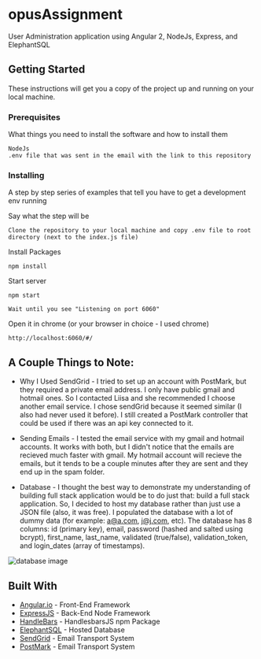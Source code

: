 # opusAssignment

User Administration application using Angular 2, NodeJs, Express, and ElephantSQL

## Getting Started

These instructions will get you a copy of the project up and running on your local machine.

### Prerequisites

What things you need to install the software and how to install them

```
NodeJs
.env file that was sent in the email with the link to this repository
```

### Installing

A step by step series of examples that tell you have to get a development env running

Say what the step will be

```
Clone the repository to your local machine and copy .env file to root directory (next to the index.js file)
```

Install Packages

```
npm install
```

Start server

```
npm start 

Wait until you see "Listening on port 6060"
```

Open it in chrome (or your browser in choice - I used chrome)

```
http://localhost:6060/#/
```

## A Couple Things to Note:

* Why I Used SendGrid - I tried to set up an account with PostMark, but they required a private email address. I only have public gmail and hotmail ones. So I contacted Liisa and she recommended I choose another email service. I chose sendGrid because it seemed similar (I also had never used it before). I still created a PostMark controller that could be used if there was an api key connected to it.

* Sending Emails - I tested the email service with my gmail and hotmail accounts. It works with both, but I didn't notice that the emails are recieved much faster with gmail. My hotmail account will recieve the emails, but it tends to be a couple minutes after they are sent and they end up in the spam folder. 

* Database - I thought the best way to demonstrate my understanding of building full stack application would be to do just that: build a full stack application. So, I decided to host my database rather than just use a JSON file (also, it was free). I populated the database with a lot of dummy data (for example: a@a.com, j@j.com, etc). The database has 8 columns: id (primary key), email, password (hashed and salted using bcrypt), first_name, last_name, validated (true/false), validation_token, and login_dates (array of timestamps). 

![database image]('./src/images/db.png')

## Built With

* [Angular.io](https://angular.io/) - Front-End Framework
* [ExpressJS](https://expressjs.com/) - Back-End Node Framework
* [HandleBars](https://www.npmjs.com/package/handlebars) - HandlesbarsJS npm Package
* [ElephantSQL](https://www.elephantsql.com/) - Hosted Database
* [SendGrid](https://sendgrid.com) - Email Transport System
* [PostMark](https://postmarkapp.com/) - Email Transport System
